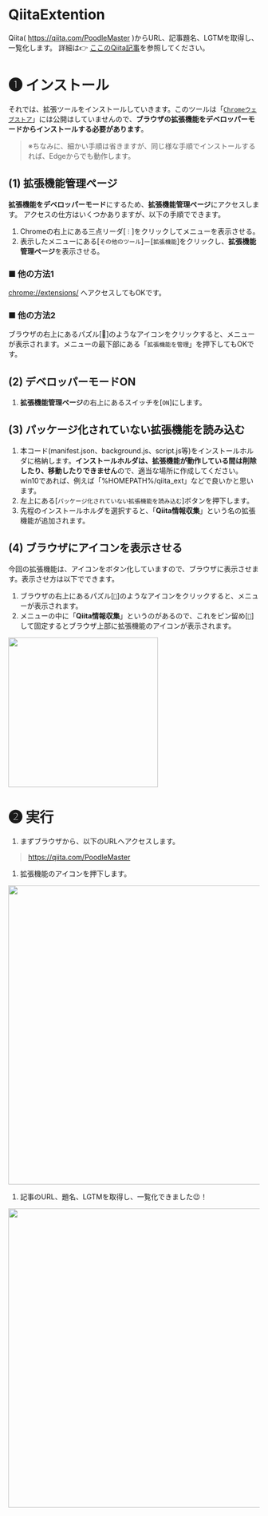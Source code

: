 # QiitaExtention
Qiita( https://qiita.com/PoodleMaster )からURL、記事題名、LGTMを取得し、一覧化します。
詳細は👉 [ここのQiita記事](https://qiita.com/PoodleMaster/items/77077ebc80c6f16eb4db)を参照してください。

# ➊ インストール
それでは、拡張ツールをインストールしていきます。このツールは「[`Chromeウェブストア`](https://chrome.google.com/webstore/category/extensions?hl=ja)」には公開はしていませんので、**ブラウザの拡張機能をデベロッパーモードからインストールする必要があります**。

> ※ちなみに、細かい手順は省きますが、同じ様な手順でインストールするれば、Edgeからでも動作します。

## (1) 拡張機能管理ページ
**拡張機能をデベロッパーモード**にするため、**拡張機能管理ページ**にアクセスします。
アクセスの仕方はいくつかありますが、以下の手順でできます。

1. Chromeの右上にある三点リーダ[`︙`]をクリックしてメニューを表示させる。
1. 表示したメニューにある[`その他のツール`]－[`拡張機能`]をクリックし、**拡張機能管理ページ**を表示させる。

### ■ 他の方法1
[chrome://extensions/](chrome://extensions/) へアクセスしてもOKです。

### ■ 他の方法2
ブラウザの右上にあるパズル[🧩]のようなアイコンをクリックすると、メニューが表示されます。メニューの最下部にある「`拡張機能を管理`」を押下してもOKです。

## (2) デベロッパーモードON
1. **拡張機能管理ページ**の右上にあるスイッチを[`ON`]にします。

## (3) パッケージ化されていない拡張機能を読み込む
1. 本コード(manifest.json、background.js、script.js等)をインストールホルダに格納します。**インストールホルダは、拡張機能が動作している間は削除したり、移動したりできません**ので、適当な場所に作成してください。win10であれば、例えば「%HOMEPATH%/qiita_ext」などで良いかと思います。
1. 左上にある[`パッケージ化されていない拡張機能を読み込む`]ボタンを押下します。
1. 先程のインストールホルダを選択すると、「**Qiita情報収集**」という名の拡張機能が追加されます。

## (4) ブラウザにアイコンを表示させる
今回の拡張機能は、アイコンをボタン化していますので、ブラウザに表示させます。表示させ方は以下でできます。

1. ブラウザの右上にあるパズル[`🧩`]のようなアイコンをクリックすると、メニューが表示されます。
1. メニューの中に「**Qiita情報収集**」というのがあるので、これをピン留め[`📌`]して固定するとブラウザ上部に拡張機能のアイコンが表示されます。

<img width="300" src="https://user-images.githubusercontent.com/69660581/141272962-34e6bd9a-e6ce-46eb-babc-30093a02253b.png">

# ➋ 実行
1. まずブラウザから、以下のURLへアクセスします。
> https://qiita.com/PoodleMaster

1. 拡張機能のアイコンを押下します。
<img width="600" src="https://user-images.githubusercontent.com/69660581/141272948-f3c799a4-997c-4980-8fdf-2943d7c933e1.png">

1. 記事のURL、題名、LGTMを取得し、一覧化できました😉！
<img width="600" src="https://user-images.githubusercontent.com/69660581/141272959-b0e722d3-db2c-4999-b920-d742f28827f3.png">
